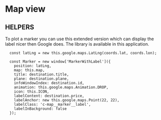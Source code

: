 # Map view

## HELPERS

To plot a marker you can use this extended version which can display the label nicer then Google does. The library is available in this application.

```
  const latLng = new this.google.maps.LatLng(coords.lat, coords.lon);

  const Marker = new window['MarkerWithLabel']({
    position: latLng,
    map: this.map,
    title: destination.title,
    plane: destination.plane,
    infoWindowIndex: destination.id,
    animation: this.google.maps.Animation.DROP,
    icon: this.ICON,
    labelContent: destination.price,
    labelAnchor: new this.google.maps.Point(22, 22),
    labelClass: 'c-map__marker__label',
    labelInBackground: false
  });
```
